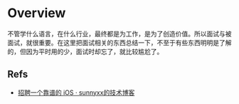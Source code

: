 # Overview
不管学什么语言，在什么行业，最终都是为工作，是为了创造价值。所以面试与被面试，就很重要。在这里把面试相关的东西总结一下，不至于有些东西明明是了解的，但因为平时用的少，面试时却忘了，就比较尴尬了。



## Refs
-   [招聘一个靠谱的 iOS · sunnyxx的技术博客](http://blog.sunnyxx.com/2015/07/04/ios-interview/)
